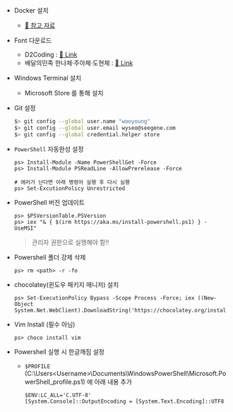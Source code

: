 - Docker 설치

  - [📑 참고 자료](https://velog.io/@klasis/Windows-10%EC%97%90%EC%84%9C-Docker-for-Windows-%EC%84%A4%EC%B9%98%ED%95%98%EA%B8%B0)

- Font 다운로드

  - D2Coding : [🚀 Link](https://github.com/naver/d2codingfont/releases)
  - 배달의민족 한나체·주아체·도현체 : [🚀 Link](https://www.woowahan.com/#/fonts)

- Windows Terminal 설치

  - Microsoft Store 를 통해 설치

- Git 설정

  ```bash
  $> git config --global user.name "wooyoung"
  $> git config --global user.email wyseo@seegene.com
  $> git config --global credential.helper store
  ```

- `PowerShell` 자동완성 설정

  ```
  ps> Install-Module -Name PowerShellGet -Force
  ps> Install-Module PSReadLine -AllowPrerelease -Force

  # 에러가 난다면 아래 명령어 실행 후 다시 실행
  ps> Set-ExcutionPolicy Unrestricted
  ```

- PowerShell 버전 업데이트

  ```
  ps> $PSVersionTable.PSVersion
  ps> iex "& { $(irm https://aka.ms/install-powershell.ps1) } -UseMSI"
  ```

  > 관리자 권한으로 실행해야 함!!

- Powershell 폴더 강제 삭제

  ```
  ps> rm <path> -r -fo
  ```

- chocolatey(윈도우 패키지 매니저) 설치

  ```
  ps> Set-ExecutionPolicy Bypass -Scope Process -Force; iex ((New-Object System.Net.WebClient).DownloadString('https://chocolatey.org/install.ps1'))
  ```

- Vim Install (필수 아님)
  ```
  ps> choco install vim
  ```
- Powershell 실행 시 한글깨짐 설정
  - `$PROFILE` (C:\Users\<Username>\Documents\WindowsPowerShell\Microsoft.PowerShell_profile.ps1) 에 아래 내용 추가
    ```
    $ENV:LC_ALL='C.UTF-8'
    [System.Console]::OutputEncoding = [System.Text.Encoding]::UTF8
    ```
